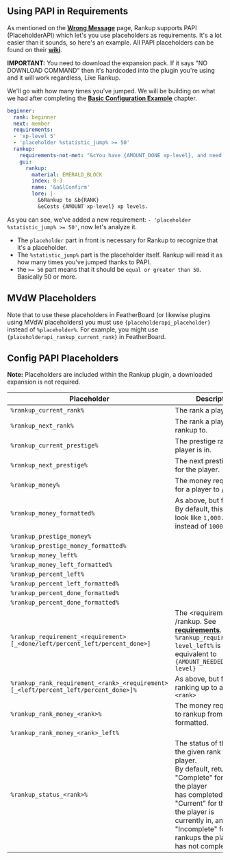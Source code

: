 ## Using PAPI in Requirements
As mentioned on the **[Wrong Message](../Basic-Configuration-Example/Wrong-message.md)** page, Rankup supports PAPI (PlaceholderAPI) which let's you use placeholders as requirements. It's a lot easier than it sounds, so here's an example. All PAPI placeholders can be found on their **[wiki](https://github.com/PlaceholderAPI/PlaceholderAPI/wiki/Placeholders)**.
 
**IMPORTANT:** You need to download the expansion pack. If it says "NO DOWNLOAD COMMAND" then it's hardcoded into the plugin you're using and it will work regardless, Like Rankup.
 
We'll go with how many times you've jumped. We will be building on what we had after completing the **[Basic Configuration Example](../Core-Files/Basic-Configuration-Example.md)** chapter.
 
```yaml
beginner:
  rank: beginner
  next: member
  requirements:
  - 'xp-level 5'
  - 'placeholder %statistic_jump% >= 50'
  rankup:
    requirements-not-met: "&cYou have {AMOUNT_DONE xp-level}, and need {AMOUNT xp-level} xp levels to rankup!"
    gui:
      rankup:
        material: EMERALD_BLOCK
        index: 0-3
        name: '&a&lConfirm'
        lore: |-
          &6Rankup to &b{RANK}
          &eCosts {AMOUNT xp-level} xp levels.
```
 
As you can see, we've added a new requirement: `- 'placeholder %statistic_jump% >= 50'`, now let's analyze it.
* The `placeholder` part in front is necessary for Rankup to recognize that it's a placeholder.
* The `%statistic_jump%` part is the placeholder itself. Rankup will read it as how many times you've jumped thanks to PAPI.
* the `>= 50` part means that it should be `equal or greater than 50`. Basically 50 or more.

## MVdW Placeholders
Note that to use these placeholders in FeatherBoard (or likewise plugins using MVdW placeholders) you must use `{placeholderapi_placeholder}` instead of `%placeholder%`. For example, you might use `{placeholderapi_rankup_current_rank}` in FeatherBoard.

## Config PAPI Placeholders
**Note:** Placeholders are included within the Rankup plugin, a downloaded expansion is not required.

| Placeholder | Description
| ----------- | -----------
| `%rankup_current_rank%` | The rank a player is in.
| `%rankup_next_rank%` | The rank a player can rankup to.
| `%rankup_current_prestige%` | The prestige rank a player is in.
| `%rankup_next_prestige%` | The next prestige rank for the player.
| `%rankup_money%` | The money requirement for a player to /rankup.
| `%rankup_money_formatted%` | As above, but formatted. By default, this might<br>look like `1,000.00` instead of `1000.0`
| `%rankup_prestige_money%` |
| `%rankup_prestige_money_formatted%` |
| `%rankup_money_left%` |
| `%rankup_money_left_formatted%` |
| `%rankup_percent_left%` |
| `%rankup_percent_left_formatted%` |
| `%rankup_percent_done_formatted%` |
| `%rankup_percent_done_formatted%` |
| `%rankup_requirement_<requirement>[_<done/left/percent_left/percent_done>]` | The \<requirement> to /rankup. See **[requirements](https://github.com/okx-code/Rankup3/wiki/Requirements)**.<br>`%rankup_requirement_xp-level_left%` is equivalent to<br>`{AMOUNT_NEEDED xp-level}`
| `%rankup_rank_requirement_<rank>_<requirement>[_<left/percent_left/percent_done>]%` | As above, but for ranking up to a certain `<rank>`
| `%rankup_rank_money_<rank>%` | The money requirement to rankup from **<rank>**. This is formatted.
| `%rankup_rank_money_<rank>_left%` |
| `%rankup_status_<rank>%` | The status of the rank of the given rank for the player.<br>By default, returns "Complete" for rankups the player<br>has completed, "Current" for the rankup the player is<br>currently in, and "Incomplete" for rankups the player<br>has not completed.
